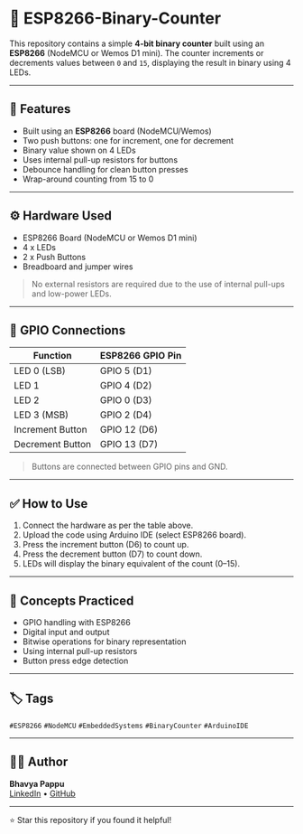 # 🔢 ESP8266-Binary-Counter

This repository contains a simple **4-bit binary counter** built using an **ESP8266** (NodeMCU or Wemos D1 mini). The counter increments or decrements values between `0` and `15`, displaying the result in binary using 4 LEDs.

---

## 🚀 Features

- Built using an **ESP8266** board (NodeMCU/Wemos)
- Two push buttons: one for increment, one for decrement
- Binary value shown on 4 LEDs
- Uses internal pull-up resistors for buttons
- Debounce handling for clean button presses
- Wrap-around counting from 15 to 0

---

## ⚙️ Hardware Used

- ESP8266 Board (NodeMCU or Wemos D1 mini)
- 4 x LEDs
- 2 x Push Buttons
- Breadboard and jumper wires

> No external resistors are required due to the use of internal pull-ups and low-power LEDs.

---

## 📌 GPIO Connections

| Function         | ESP8266 GPIO Pin |
|------------------|------------------|
| LED 0 (LSB)       | GPIO 5 (D1)       |
| LED 1             | GPIO 4 (D2)       |
| LED 2             | GPIO 0 (D3)       |
| LED 3 (MSB)       | GPIO 2 (D4)       |
| Increment Button  | GPIO 12 (D6)      |
| Decrement Button  | GPIO 13 (D7)      |

> Buttons are connected between GPIO pins and GND.

---

## ✅ How to Use

1. Connect the hardware as per the table above.
2. Upload the code using Arduino IDE (select ESP8266 board).
3. Press the increment button (D6) to count up.
4. Press the decrement button (D7) to count down.
5. LEDs will display the binary equivalent of the count (0–15).

---

## 🧠 Concepts Practiced

- GPIO handling with ESP8266
- Digital input and output
- Bitwise operations for binary representation
- Using internal pull-up resistors
- Button press edge detection

---

## 🏷️ Tags

`#ESP8266` `#NodeMCU` `#EmbeddedSystems` `#BinaryCounter` `#ArduinoIDE`

---

## 👨‍💻 Author

**Bhavya Pappu**  
[LinkedIn](https://www.linkedin.com/in/pappu-bhavya) • [GitHub](https://github.com/Bhavya9710)

---

⭐ Star this repository if you found it helpful!
